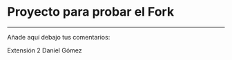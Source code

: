 # Proyecto para probar el Fork

----
Añade aquí debajo tus comentarios:

<!-- A partir de aquí (esta línea no se muestra) -->
Extensión 2 Daniel Gómez